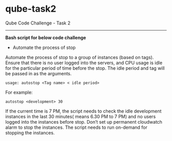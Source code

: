 # qube-task2
Qube Code Challenge - Task 2

----------


**Bash script for below code challenge**

 - Automate the process of stop

Automate the process of stop to a group of instances (based on tags). Ensure that there is no user logged into the servers, and CPU usage is idle for the particular period of time before the stop. The idle period and tag will be passed in as the arguments.

    usage: autostop <Tag name> < idle period>

For example:

    autostop <development> 30

If the current time is 7 PM, the script needs to check the idle development instances in the last 30 minutes( means 6.30 PM to 7 PM) and no users logged into the instances before stop. Don’t set up permanent cloudwatch alarm to stop the instances. The script needs to run on-demand for stopping the instances.
